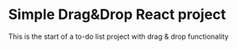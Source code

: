 # Simple Drag&Drop React project

This is the start of a to-do list project with drag & drop functionality 
